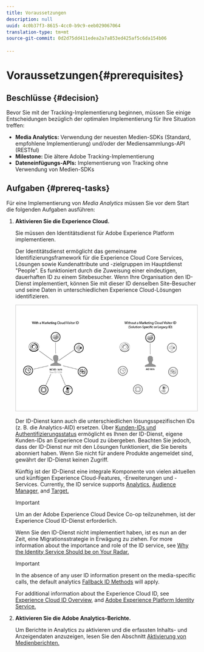 ```yaml
---
title: Voraussetzungen
description: null
uuid: 4c0b37f3-8615-4cc0-b9c9-eeb029067064
translation-type: tm+mt
source-git-commit: 0d2d75dd411edea2a7a853ed425af5c6da154b06

---
```



# Voraussetzungen{#prerequisites}

## Beschlüsse {#decision}

Bevor Sie mit der Tracking-Implementierung beginnen, müssen Sie einige Entscheidungen bezüglich der optimalen Implementierung für Ihre Situation treffen:

* **Media Analytics:** Verwendung der neuesten Medien-SDKs (Standard, empfohlene Implementierung) und/oder der Mediensammlungs-API (RESTful)
* **Milestone:** Die ältere Adobe Tracking-Implementierung
* **Dateneinfügungs-APIs:** Implementierung von Tracking ohne Verwendung von Medien-SDKs

## Aufgaben {#prereq-tasks}

Für eine Implementierung von *Media Analytics* müssen Sie vor dem Start die folgenden Aufgaben ausführen:

1. **Aktivieren Sie die Experience Cloud.**

   Sie müssen den Identitätsdienst für Adobe Experience Platform implementieren.

   Der Identitätsdienst ermöglicht das gemeinsame Identifizierungsframework für die Experience Cloud Core Services, Lösungen sowie Kundenattribute und -zielgruppen im Hauptdienst "People". Es funktioniert durch die Zuweisung einer eindeutigen, dauerhaften ID zu einem Sitebesucher. Wenn Ihre Organisation den ID-Dienst implementiert, können Sie mit dieser ID denselben Site-Besucher und seine Daten in unterschiedlichen Experience Cloud-Lösungen identifizieren.

   ![](assets/mc_id_service_graphic.png)

   Der ID-Dienst kann auch die unterschiedlichen lösungsspezifischen IDs (z. B. die Analytics-AID) ersetzen. Über [Kunden-IDs und Authentifizierungsstatus](https://marketing.adobe.com/resources/help/en_US/mcvid/mcvid-authenticated-state.html) ermöglicht es Ihnen der ID-Dienst, eigene Kunden-IDs an Experience Cloud zu übergeben. Beachten Sie jedoch, dass der ID-Dienst nur mit den Lösungen funktioniert, die Sie bereits abonniert haben. Wenn Sie nicht für andere Produkte angemeldet sind, gewährt der ID-Dienst keinen Zugriff.

   Künftig ist der ID-Dienst eine integrale Komponente von vielen aktuellen und künftigen Experience Cloud-Features, -Erweiterungen und -Services. Currently, the ID service supports [Analytics,](https://www.adobe.com/marketing-cloud/web-analytics.html) [Audience Manager,](https://www.adobe.com/marketing-cloud/data-management-platform.html) and [Target.](https://www.adobe.com/marketing-cloud/testing-targeting.html)

   >[!IMPORTANT]
   >
   >Um an der Adobe Experience Cloud Device Co-op teilzunehmen, ist der Experience Cloud ID-Dienst erforderlich.

   Wenn Sie den ID-Dienst nicht implementiert haben, ist es nun an der Zeit, eine Migrationsstrategie in Erwägung zu ziehen. For more information about the importance and role of the ID service, see [Why the Identity Service Should be on Your Radar.](https://blogs.adobe.com/digitalmarketing/analytics/why-new-adobe-marketing-cloud-id-service-should-be-on-your-radar/)

   >[!IMPORTANT]
   >
   >In the absence of any user ID information present on the media-specific calls, the default analytics [Fallback ID Methods](https://docs-author.corp.adobe.com/content/help/en/analytics/implementation/javascript-implementation/unique-visitors/visid-fallback.html) will apply.

   For additional information about the Experience Cloud ID, see [Experience Cloud ID Overview,](https://marketing.adobe.com/resources/help/en_US/mcvid/mcvid-overview.html) and [Adobe Experience Platform Identity Service.](https://marketing.adobe.com/resources/help/en_US/mcvid/)

1. **Aktivieren Sie die Adobe Analytics-Berichte.**

   Um Berichte in Analytics zu aktivieren und die erfassten Inhalts- und Anzeigendaten anzuzeigen, lesen Sie den Abschnitt [Aktivierung von Medienberichten.](/help/media-reports/media-reports-enable.md)

